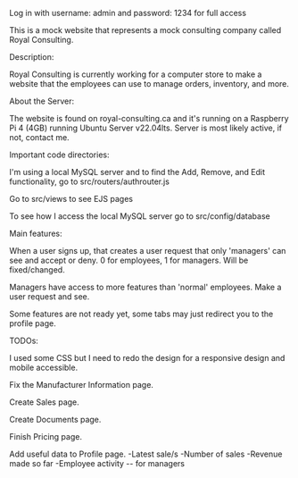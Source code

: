 Log in with username: admin and password: 1234 for full access

This is a mock website that represents a mock consulting company called Royal Consulting.


Description:

Royal Consulting is currently working for a computer store to make a website that the employees can use to manage orders, inventory, and more.


About the Server:

The website is found on royal-consulting.ca and it's running on a Raspberry Pi 4 (4GB) running Ubuntu Server v22.04lts. Server is most likely active, if not, contact me.



Important code directories:

I'm using a local MySQL server and to find the Add, Remove, and Edit functionality, go to src/routers/authrouter.js

Go to src/views to see EJS pages

To see how I access the local MySQL server go to src/config/database



Main features:

When a user signs up, that creates a user request that only 'managers' can see and accept or deny. 0 for employees, 1 for managers. Will be fixed/changed.

Managers have access to more features than 'normal' employees. Make a user request and see.

Some features are not ready yet, some tabs may just redirect you to the profile page.



TODOs:

I used some CSS but I need to redo the design for a responsive design and mobile accessible.

Fix the Manufacturer Information page.

Create Sales page.

Create Documents page.

Finish Pricing page.

Add useful data to Profile page.
    -Latest sale/s
    -Number of sales
    -Revenue made so far
    -Employee activity -- for managers